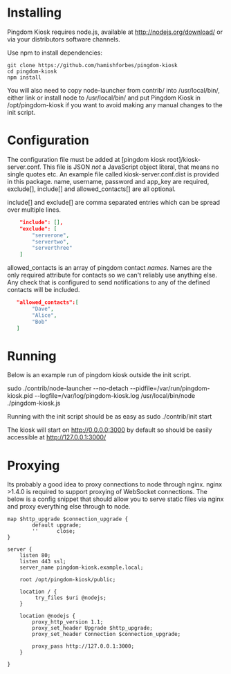 # Installing
Pingdom Kiosk requires node.js, available at http://nodejs.org/download/ or via
your distributors software channels.

Use npm to install dependencies:
```
git clone https://github.com/hamishforbes/pingdom-kiosk
cd pingdom-kiosk
npm install
```

You will also need to copy node-launcher from contrib/ into /usr/local/bin/,
either link or install node to /usr/local/bin/ and put Pingdom Kiosk in
/opt/pingdom-kiosk if you want to avoid making any manual changes to the init
script.

# Configuration
The configuration file must be added at [pingdom kiosk root]/kiosk-server.conf.
This file is JSON *not* a JavaScript object literal, that means no single quotes etc.
An example file called kiosk-server.conf.dist is provided in this package.
name, username, password and app_key are required, exclude[], include[] and allowed_contacts[] are
all optional.

include[] and exclude[] are comma separated entries which can be spread over
multiple lines.
```json
	"include": [],
	"exclude": [
		"serverone",
		"servertwo",
		"serverthree"
	]
```

allowed_contacts is an array of pingdom contact *names*.
Names are the only required attribute for contacts so we can't reliably use anything else.
Any check that is configured to send notifications to any of the defined contacts will be included.

```json
   "allowed_contacts":[
        "Dave",
        "Alice",
        "Bob"
   ]
```

# Running
Below is an example run of pingdom kiosk outside the init script.

sudo ./contrib/node-launcher --no-detach --pidfile=/var/run/pingdom-kiosk.pid --logfile=/var/log/pingdom-kiosk.log /usr/local/bin/node ./pingdom-kiosk.js

Running with the init script should be as easy as
sudo ./contrib/init start

The kiosk will start on http://0.0.0.0:3000 by default so should be easily accessible at http://127.0.0.1:3000/

# Proxying

Its probably a good idea to proxy connections to node through nginx.
nginx >1.4.0 is required to support proxying of WebSocket connections.
The below is a config snippet that should allow you to serve static files via nginx and proxy everything else through to node.
```
map $http_upgrade $connection_upgrade {
        default upgrade;
        ''      close;
}

server {
    listen 80;
    listen 443 ssl;
    server_name pingdom-kiosk.example.local;

    root /opt/pingdom-kiosk/public;

    location / {
         try_files $uri @nodejs;
    }

    location @nodejs {
        proxy_http_version 1.1;
        proxy_set_header Upgrade $http_upgrade;
        proxy_set_header Connection $connection_upgrade;

        proxy_pass http://127.0.0.1:3000;
    }

}
```
